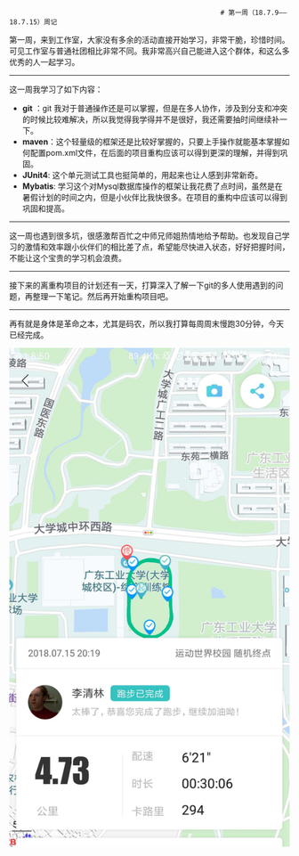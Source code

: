                                                         # 第一周（18.7.9——18.7.15）周记

第一周，来到工作室，大家没有多余的活动直接开始学习，非常干脆，珍惜时间。可见工作室与普通社团相比非常不同。我非常高兴自己能进入这个群体，和这么多优秀的人一起学习。

------

这一周我学习了如下内容：

* **git** ：git 我对于普通操作还是可以掌握，但是在多人协作，涉及到分支和冲突的时候比较难解决，所以我觉得我学得并不是很好，我还需要抽时间继续补一下。
* **maven**：这个轻量级的框架还是比较好掌握的，只要上手操作就能基本掌握如何配置pom.xml文件，在后面的项目重构应该可以得到更深的理解，并得到巩固。
* **JUnit4**: 这个单元测试工具也挺简单的，用起来也让人感到非常新奇。
* **Mybatis**: 学习这个对Mysql数据库操作的框架让我花费了点时间，虽然是在暑假计划的时间之内，但是小伙伴比我快很多。在项目的重构中应该可以得到巩固和提高。

------

这一周也遇到很多坑，很感激帮百忙之中师兄师姐热情地给予帮助。也发现自己学习的激情和效率跟小伙伴们的相比差了点，希望能尽快进入状态，好好把握时间，不能让这个宝贵的学习机会浪费。

------

接下来的离重构项目的计划还有一天，打算深入了解一下git的多人使用遇到的问题，再整理一下笔记。然后再开始重构项目吧。

------

再有就是身体是革命之本，尤其是码农，所以我打算每周周末慢跑30分钟，今天已经完成。

![](https://raw.githubusercontent.com/Charlie12138/EndlessGit/master/picture/%E5%BE%AE%E4%BF%A1%E5%9B%BE%E7%89%87_20180716000933.jpg)